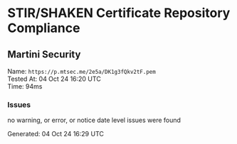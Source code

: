 # STIR/SHAKEN Certificate Repository Compliance

## Martini Security

Name: `https://p.mtsec.me/2e5a/DK1g3fQkv2tF.pem`\
Tested At: 04 Oct 24 16:20 UTC\
Time: 94ms

### Issues

no warning, or error, or notice date level issues were found

Generated: 04 Oct 24 16:29 UTC